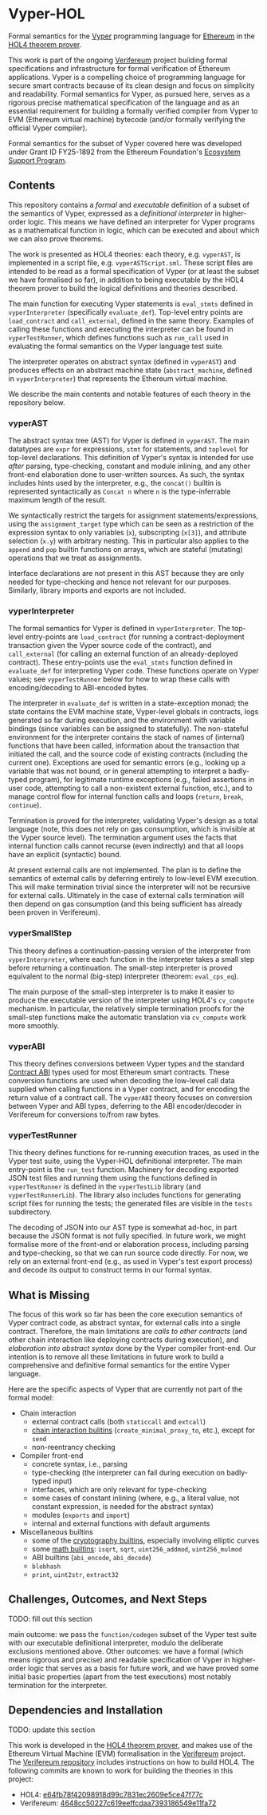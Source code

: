# Vyper-HOL
Formal semantics for the [Vyper](https://vyperlang.org) programming language for [Ethereum](https://ethereum.org) in the [HOL4 theorem prover](https://hol-theorem-prover.org).

This work is part of the ongoing [Verifereum](https://verifereum.org) project building formal specifications and infrastructure for formal verification of Ethereum applications. Vyper is a compelling choice of programming language for secure smart contracts because of its clean design and focus on simplicity and readability. Formal semantics for Vyper, as pursued here, serves as a rigorous precise mathematical specification of the language and as an essential requirement for building a formally verified compiler from Vyper to EVM (Ethereum virtual machine) bytecode (and/or formally verifying the official Vyper compiler).

Formal semantics for the subset of Vyper covered here was developed under Grant ID FY25-1892 from the Ethereum Foundation's [Ecosystem Support Program](https://esp.ethereum.foundation).

## Contents

This repository contains a _formal_ and _executable_ definition of a subset of the semantics of Vyper, expressed as a _definitional interpreter_ in higher-order logic. This means we have defined an interpreter for Vyper programs as a mathematical function in logic, which can be executed and about which we can also prove theorems.

The work is presented as HOL4 theories: each theory, e.g. `vyperAST`, is implemented in a script file, e.g. `vyperASTScript.sml`.
These script files are intended to be read as a formal specification of Vyper (or at least the subset we have formalised so far), in addition to being executable by the HOL4 theorem prover to build the logical definitions and theories described.

The main function for executing Vyper statements is `eval_stmts` defined in `vyperInterpreter` (specifically `evaluate_def`). Top-level entry points are `load_contract` and `call_external`, defined in the same theory. Examples of calling these functions and executing the interpreter can be found in `vyperTestRunner`, which defines functions such as `run_call` used in evaluating the formal semantics on the Vyper language test suite.

The interpreter operates on abstract syntax (defined in `vyperAST`) and produces effects on an abstract machine state (`abstract_machine`, defined in `vyperInterpreter`) that represents the Ethereum virtual machine.

We describe the main contents and notable features of each theory in the repository below.

### vyperAST

The abstract syntax tree (AST) for Vyper is defined in `vyperAST`. The main datatypes are `expr` for expressions, `stmt` for statements, and `toplevel` for top-level declarations. This definition of Vyper's syntax is intended for use _after_ parsing, type-checking, constant and module inlining, and any other front-end elaboration done to user-written sources. As such, the syntax includes hints used by the interpreter, e.g., the `concat()` builtin is represented syntactically as `Concat n` where `n` is the type-inferrable maximum length of the result.

We syntactically restrict the targets for assignment statements/expressions, using the `assignment_target` type which can be seen as a restriction of the expression syntax to only variables (`x`), subscripting (`x[3]`), and attribute selection (`x.y`) with arbitrary nesting. This in particular also applies to the `append` and `pop` builtin functions on arrays, which are stateful (mutating) operations that we treat as assignments.

Interface declarations are not present in this AST because they are only needed for type-checking and hence not relevant for our purposes. Similarly, library imports and exports are not included.

### vyperInterpreter

The formal semantics for Vyper is defined in `vyperInterpreter`. The top-level entry-points are `load_contract` (for running a contract-deployment transaction given the Vyper source code of the contract), and `call_external` (for calling an external function of an already-deployed contract). These entry-points use the `eval_stmts` function defined in `evaluate_def` for interpreting Vyper code. These functions operate on Vyper values; see `vyperTestRunner` below for how to wrap these calls with encoding/decoding to ABI-encoded bytes.

The interpreter  in `evaluate_def` is written in a state-exception monad; the state contains the EVM machine state, Vyper-level globals in contracts, logs generated so far during execution, and the environment with variable bindings (since variables can be assigned to statefully). The non-stateful environment for the interpreter contains the stack of names of (internal) functions that have been called, information about the transaction that initiated the call, and the source code of existing contracts (including the current one). Exceptions are used for semantic errors (e.g., looking up a variable that was not bound, or in general attempting to interpret a badly-typed program), for legitimate runtime exceptions (e.g., failed assertions in user code, attempting to call a non-existent external function, etc.), and to manage control flow for internal function calls and loops (`return`, `break`, `continue`).

Termination is proved for the interpreter, validating Vyper's design as a total language (note, this does not rely on gas consumption, which is invisible at the Vyper source level). The termination argument uses the facts that internal function calls cannot recurse (even indirectly) and that all loops have an explicit (syntactic) bound.

At present external calls are not implemented. The plan is to define the semantics of external calls by deferring entirely to low-level EVM execution. This will make termination trivial since the interpreter will not be recursive for external calls. Ultimately in the case of external calls termination will then depend on gas consumption (and this being sufficient has already been proven in Verifereum).

### vyperSmallStep

This theory defines a continuation-passing version of the interpreter from `vyperInterpreter`, where each function in the interpreter takes a small step before returning a continuation. The small-step interpreter is proved equivalent to the normal (big-step) interpreter (theorem: `eval_cps_eq`).

The main purpose of the small-step interpreter is to make it easier to produce the executable version of the interpreter using HOL4's `cv_compute` mechanism. In particular, the relatively simple termination proofs for the small-step functions make the automatic translation via `cv_compute` work more smoothly.

### vyperABI

This theory defines conversions between Vyper types and the standard [Contract ABI](https://docs.soliditylang.org/en/latest/abi-spec.html) types used for most Ethereum smart contracts. These conversion functions are used when decoding the low-level call data supplied when calling functions in a Vyper contract, and for encoding the return value of a contract call. The `vyperABI` theory focuses on conversion between Vyper and ABI types, deferring to the ABI encoder/decoder in Verifereum for conversions to/from raw bytes.

### vyperTestRunner

This theory defines functions for re-running execution traces, as used in the Vyper test suite, using the Vyper-HOL definitional interpreter. The main entry-point is the `run_test` function. Machinery for decoding exported JSON test files and running them using the functions defined in `vyperTestRunner` is defined in the `vyperTestLib` library (and `vyperTestRunnerLib`). The library also includes functions for generating script files for running the tests; the generated files are visible in the `tests` subdirectory.

The decoding of JSON into our AST type is somewhat ad-hoc, in part because the JSON format is not fully specified. In future work, we might formalise more of the front-end or elaboration process, including parsing and type-checking, so that we can run source code directly. For now, we rely on an external front-end (e.g., as used in Vyper's test export process) and decode its output to construct terms in our formal syntax.

## What is Missing

The focus of this work so far has been the core execution semantics of Vyper contract code, as abstract syntax, for external calls into a single contract. Therefore, the main limitations are _calls to other contracts_ (and other chain interaction like deploying contracts during execution), and _elaboration into abstract syntax_ done by the Vyper compiler front-end. Our intention is to remove all these limitations in future work to build a comprehensive and definitive formal semantics for the entire Vyper language.

Here are the specific aspects of Vyper that are currently not part of the formal model:

- Chain interaction
    - external contract calls (both `staticcall` and `extcall`)
    - [chain interaction bulitins](https://docs.vyperlang.org/en/latest/built-in-functions.html#chain-interaction) (`create_minimal_proxy_to`, etc.), except for `send`
    - non-reentrancy checking
- Compiler front-end
    - concrete syntax, i.e., parsing
    - type-checking (the interpreter can fail during execution on badly-typed input)
    - interfaces, which are only relevant for type-checking
    - some cases of constant inlining (where, e.g., a literal value, not constant expression, is needed for the abstract syntax)
    - modules (`exports` and `import`)
    - internal and external functions with default arguments
- Miscellaneous builtins
    - some of the [cryptography builtins](https://docs.vyperlang.org/en/latest/built-in-functions.html#cryptography), especially involving elliptic curves
    - some [math builtins](https://docs.vyperlang.org/en/latest/built-in-functions.html#math): `isqrt`, `sqrt`, `uint256_addmod`, `uint256_mulmod`
    - ABI builtins (`abi_encode`, `abi_decode`)
    - `blobhash`
    - `print`, `uint2str`, `extract32`

## Challenges, Outcomes, and Next Steps

TODO: fill out this section

main outcome: we pass the `function/codegen` subset of the Vyper test suite with our executable definitional interpreter, modulo the deliberate exclusions mentioned above. Other outcomes: we have a formal (which means rigorous and precise) and readable specification of Vyper in higher-order logic that serves as a basis for future work, and we have proved some initial basic properties (apart from the test executions) most notably termination for the interpreter.

## Dependencies and Installation

TODO: update this section

This work is developed in the [HOL4 theorem prover](https://hol-theorem-prover.org), and makes use of the Ethereum Virtual Machine (EVM) formalisation in the [Verifereum](https://verifereum.org) project. The [Verifereum repository](https://github.com/verifereum/verifereum) includes instructions on how to build HOL4. The following commits are known to work for building the theories in this project:
  - HOL4: [e64fb78f42098918d99c7831ec2609e5ce47f77c](https://github.com/HOL-Theorem-Prover/HOL/tree/e64fb78f42098918d99c7831ec2609e5ce47f77c)
  - Verifereum: [4648cc50227c619eeffcdaa7393186549e11fa72](https://github.com/verifereum/verifereum/tree/4648cc50227c619eeffcdaa7393186549e11fa72)
